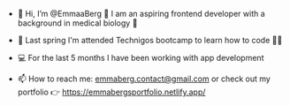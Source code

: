 - 👋 Hi, I’m @EmmaaBerg 🎈
I am an aspiring frontend developer with a background in medical biology 🧬
- 🌱 Last spring I'm attended Technigos bootcamp to learn how to code 👩‍💻
- 💻 For the last 5 months I have been working with app development 

- 📫 How to reach me: emmaberg.contact@gmail.com or check out my portfolio 👉 https://emmabergsportfolio.netlify.app/ 

<!---
EmmaaBerg/EmmaaBerg is a ✨ special ✨ repository because its `README.md` (this file) appears on your GitHub profile.
You can click the Preview link to take a look at your changes.
--->
